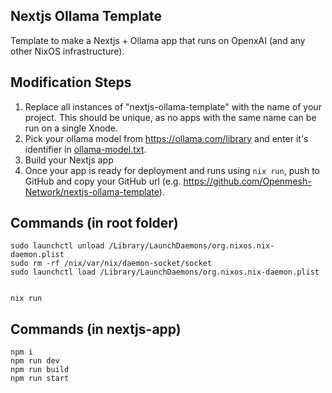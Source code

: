 ## Nextjs Ollama Template

Template to make a Nextjs + Ollama app that runs on OpenxAI (and any other NixOS infrastructure).

## Modification Steps

1. Replace all instances of "nextjs-ollama-template" with the name of your project. This should be unique, as no apps with the same name can be run on a single Xnode.
2. Pick your ollama model from https://ollama.com/library and enter it's identifier in [ollama-model.txt](./ollama-model.txt).
3. Build your Nextjs app
4. Once your app is ready for deployment and runs using `nix run`, push to GitHub and copy your GitHub url (e.g. https://github.com/Openmesh-Network/nextjs-ollama-template).

## Commands (in root folder)

```
sudo launchctl unload /Library/LaunchDaemons/org.nixos.nix-daemon.plist
sudo rm -rf /nix/var/nix/daemon-socket/socket
sudo launchctl load /Library/LaunchDaemons/org.nixos.nix-daemon.plist


nix run
```

## Commands (in nextjs-app)

```
npm i
npm run dev
npm run build
npm run start
```
